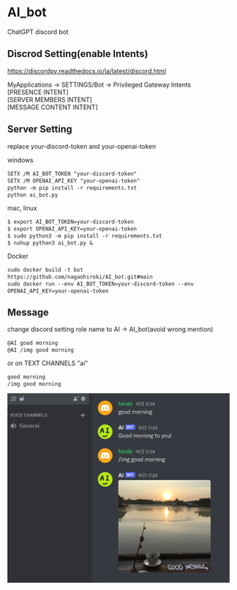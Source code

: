 # AI_bot

ChatGPT discord bot

## Discrod Setting(enable Intents)

https://discordpy.readthedocs.io/ja/latest/discord.html

MyApplications -> SETTINGS/Bot -> Privileged Gateway Intents  
[PRESENCE INTENT]  
[SERVER MEMBERS INTENT]  
[MESSAGE CONTENT INTENT]  


## Server Setting

replace your-discord-token and your-openai-token

windows

```
SETX /M AI_BOT_TOKEN "your-discord-token"
SETX /M OPENAI_API_KEY "your-openai-token"
python -m pip install -r requirements.txt
python ai_bot.py
```

mac, linux

```
$ export AI_BOT_TOKEN=your-discord-token
$ export OPENAI_API_KEY=your-openai-token
$ sudo python3 -m pip install -r requirements.txt
$ nohup python3 ai_bot.py & 
```

Docker

```
sudo docker build -t bot https://github.com/nagaohiroki/AI_bot.git#main
sudo docker run --env AI_BOT_TOKEN=your-discord-token --env OPENAI_API_KEY=your-openai-token
```

## Message

change discord setting role name to AI -> AI_bot(avoid wrong mention)

```
@AI good morning
@AI /img good morning
```

or on TEXT CHANNELS "ai"

```
good morning
/img good morning
```

![gm.png](gm.png) 
